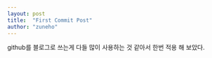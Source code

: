 ```yaml
---
layout: post
title:  "First Commit Post"
author: "zuneho"
---
```

github를 블로그로 쓰는게 다들 많이 사용하는 것 같아서 한번 적용 해 보았다. 
